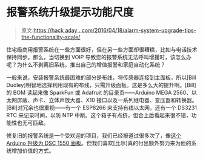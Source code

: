 # 报警系统升级提示功能尺度

> 原文:[https://hack aday . com/2016/04/18/alarm-system-upgrade-tips-the-functionality-scale/](https://hackaday.com/2016/04/18/alarm-system-upgrade-tips-the-functionality-scale/)

住宅级商用报警系统在一些方面很好，但在另一些方面却很糟糕，比如与电话技术保持同步。那么，当切换到 VOIP 导致您的报警系统无法呼叫增援时，该怎么办呢？为什么不剥离旧系统，推出自己的增值报警和家庭自动化系统？

一般来说，安装报警系统最困难的部分是布线，将传感器连接到主面板，所以[Bill Dudley]明智地选择利用现有的布线，只需升级面板。这是多么大的提升啊。[Bill]的 BOM 读起来像 SparkFun 或 Adafruit 的目录页——Arduino MEGA 2560、以太网屏蔽、声卡、立体声放大器、X10 接口以及一系列继电器、变压器和转换器。[Bill]对冗余也很重视——有一个 ESP8266 来支持有线以太网，还有一个 DS3231 RTC 来记录时间，以防 NTP 中断。这个箱子有点挤，但合上后看起来很不错，功能性也无可匹敌。

修复旧的报警系统是一个受欢迎的项目，我们已经报道过很多次了，像[这个 Arduino 升级为 DSC 1550 面板](http://hackaday.com/2015/09/05/upgrading-your-alarm-system-with-an-arduino/)。但我们喜欢[比尔]真的付出额外努力来为他的系统增加价值的方式。